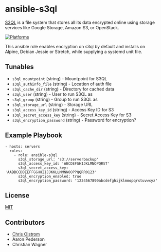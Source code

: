 # ansible-s3ql

[S3QL](https://bitbucket.org/nikratio/s3ql/) is a file system that stores all its data encrypted online using storage services like Google Storage, Amazon S3, or OpenStack.

[![Platforms](http://img.shields.io/badge/Platforms-Debian-green.svg?style=flat)](#)

This ansible role enables encryption on s3ql by default and installs on Alpine, Debian Jessie or Stretch, while supplying a systemd unit file.

Tunables
--------
* `s3ql_mountpoint` (string) - Mountpoint for S3QL
* `s3ql_authinfo_file` (string) - Location of auth file
* `s3ql_cache_dir` (string) - Directory for cached data
* `s3ql_user` (string) - User to run S3QL as
* `s3ql_group` (string) - Group to run S3QL as
* `s3ql_storage_url` (string) - Storage URL
* `s3ql_access_key_id` (string) - Access Key ID for S3
* `s3ql_secret_access_key` (string) - Secret Access Key for S3
* `s3ql_encryption_password` (string) - Password for encryption?

Example Playbook
----------------
    - hosts: servers
      roles:
        - role: ansible-s3ql
          s3ql_storage_url: 's3://serverbackup'
          s3ql_access_key_id: 'ABCDEFGHIJKLMNOPQRST'
          s3ql_secret_access_key: 'AABBCCDDEEFFGGHHIIJJKKLLMMNNOOPPQQRR0123'
          s3ql_encryption_enabled: true
          s3ql_encryption_password: '1234567890abcdefghijklmnopqrstuvwxyz'

License
-------
[MIT](https://tldrlegal.com/license/mit-license)

Contributors
------------
* [Chris Olstrom](https://colstrom.github.io/)
* Aaron Pederson
* Christian Wagner
